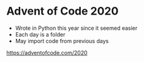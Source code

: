 # Advent of Code 2020

- Wrote in Python this year since it seemed easier
- Each day is a folder
- May import code from previous days

https://adventofcode.com/2020
